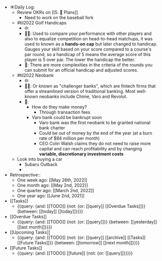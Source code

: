 - ☀️Daily Log:
    - Review OKRs on [[5. 🍕 Plans]]
        - Need to work on the baseball fork 
    - #til2022 Golf Handicaps
        - 🌐: 
        - 💁‍♂️: Used to compare your performance with other players and also to equalize competition on head-to-head matchups, it was used to known as a __hands-on cap__ but later changed to handicap. Gauges your skill based on your score compared to a course's par round, so a handicap of 5 means the average score of this player is 5 over par. The lower the handicap the better.
        - 🤔: There are more complexities in the criteria of the rounds you can submit for an official handicap and adjusted scores. 
    - #til2022 Neobank
        - 🌐: 
        - 💁‍♂️: Or known as "challenger banks", which are fintech firms that offer a streamlined version of traditional banking. Most well-known neobanks include Chime, Varo and Revolut. 
        - 🤔: 
            - How do they make money?
                - Through transaction fees
            - Varo bank could be bankrupt soon
                - Varo bank was the first neobank to be granted national bank charter
                - Could be out of money by the end of the year (at a burn rate of $84 million per month)
                - CEO Colin Walsh claims they do not need to raise more capital and can reach profitability and by changing __variable, discretionary investment costs__
    - Look into buying a car
        - Subaru Outback
        - 
- Retrospective::
    - One week ago: [[May 26th, 2022]]
    - One month ago: [[May 2nd, 2022]]
    - One quarter ago: [[March 2nd, 2022]]
    - One year ago: [[June 2nd, 2021]]
- [[Tasks]]
    - {{query: {and: [[TODO]] {not: {or: [[query]] [[Overdue Tasks]]}} {between: [[today]] [[today]]}}}}
- [[Overdue Tasks]]
    - {{query: {and: [[TODO]] {not: {or: [[query]]}} {between: [[yesterday]] [[last month]]}}}}
- [[Upcoming Tasks]]
    - {{query: {and: [[TODO]] {not: {or: [[query]] [[archive]] [[Tasks]] [[Future Tasks]]}} {between: [[tomorrow]] [[next month]]}}}}
- [[Future Tasks]]
    - {{query: {and: [[TODO]] [[future]] {not: {or: [[query]]}}}}}
